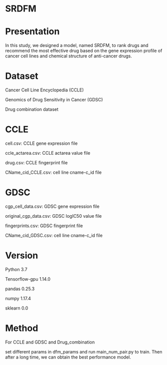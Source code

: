 # SRDFM


# Presentation

In this study, we designed a model, named SRDFM, to rank drugs and recommend the most effective drug based on the gene expression profile of cancer cell lines and chemical structure of anti-cancer drugs.

# Dataset

Cancer Cell Line Encyclopedia (CCLE)

Genomics of Drug Sensitivity in Cancer (GDSC)

Drug combination dataset

# CCLE
cell.csv: CCLE gene expression file

ccle_actarea.csv: CCLE actarea value file

drug.csv: CCLE fingerprint file

CName_cid_CCLE.csv: cell line cname-c_id file

# GDSC
cgp_cell_data.csv: GDSC gene expression file

original_cgp_data.csv: GDSC logIC50 value file

fingerprints.csv: GDSC fingerprint file

CName_cid_GDSC.csv: cell line cname-c_id file



# Version

Python 3.7

Tensorflow-gpu 1.14.0

pandas 0.25.3

numpy 1.17.4

sklearn 0.0


# Method
For CCLE and GDSC and Drug_combination

set different params in dfm_params and run main_num_pair.py to train. Then after a long time, we can obtain the best performance model.





